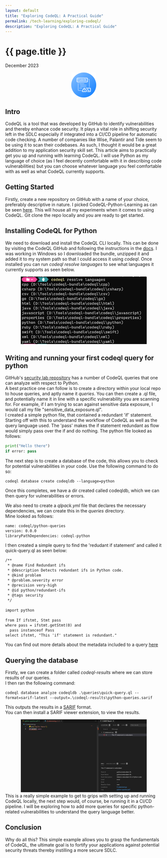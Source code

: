 ```yaml
---
layout: default
title: "Exploring CodeQL: A Practical Guide"
permalink: /tech-learning/exploring-codeql/
description: "Exploring CodeQL: A Practical Guide"
---
```

<h1>{{ page.title }}</h1>
<p class="subtitle">December 2023</p>
<div style="text-align: center;">
    <img src="/images/codeql-article.png" alt="CodeQL" style="max-width: 20%;" title="CodeQL: A Practical Guide">
</div>

## Intro
CodeQL is a tool that was developed by GitHub to identify vulnerabilities and thereby enhance code security. It plays a vital role in shifting security left in the SDLC especially if integrated into a CI/CD pipeline for automatic code checking. A number of companies like Wise, Palantir and Tide seem to be using it to scan their codebases. As such, I thought it would be a great addition to my application security skill set. This article aims to practically get you up and running with learning CodeQL. I will use Python as my language of choice (as I feel decently comfortable with it in describing code vulnerabilities) but you can choose whatever language you feel comfortable with as well as what CodeQL currently supports.

## Getting Started
Firstly, create a new repository on GitHub with a name of your choice, preferably descriptive in nature. I picked CodeQL-Python-Learning as can be seen [here](https://github.com/tmendonca28/CodeQL-Python-Learning). This will house all my experiments when it comes to using CodeQL.
Git clone the repo locally and you are ready to get started.

## Installing CodeQL for Python
We need to download and install the CodeQL CLI locally. This can be done by visiting the CodeQL GitHub and following the instructions in the [docs](https://docs.github.com/en/code-security/codeql-cli/getting-started-with-the-codeql-cli/setting-up-the-codeql-cli). I was working in Windows so I downloaded the bundle, unzipped it and added it to my system path so that I could access it using _codeql_. Once installed you can run _codeql resolve languages_ to see what languages it currently supports as seen below.
<div style="text-align: center;">
    <img src="/images/codeql-languages.png" alt="CodeQL languages" style="max-width: 80%; height: auto;" title="CodeQL languages">
</div>

## Writing and running your first codeql query for python
GitHub's [security lab repository](https://github.com/github/securitylab) has a number of CodeQL queries that one can analyze with respect to Python.\
A best practice one can follow is to create a directory within your local repo to house queries, and aptly name it _queries_. You can then create a .ql file, and potentially name it in line with a specific vulnerability you are scanning for. For example, if I am trying to scan against sensitive data exposure, I would call my file "sensitive_data_exposure.ql".\
I created a simple python file, that contained a redundant 'if' statement. Starting off with this to understand the workflow of CodeQL as well as the query language used. The 'pass' makes the if statement redundant as flow would simply pass over the if and do nothing.
The python file looked as follows:
```python
print("Hello there")
if error: pass
```
The next step is to create a database of the code, this allows you to check for potential vulnerabilities in your code. Use the following command to do so:
```
codeql database create codeqldb --language=python
```
Once this completes, we have a dir created called codeqldb, which we can then query for vulnerabilities or errors.

We also need to create a _qlpack.yml_ file that declares the necessary dependencies, we can create this in the _queries_ directory.\
Mine looked as follows:
```
name: codeql/python-queries
version: 0.0.0
libraryPathDependencies: codeql-python
```
I then created a simple query to find the 'redudant if statement' and called it quick-query.ql as seen below:
```
/**
 * @name Find Redundant ifs
 * @description Detects redundant ifs in Python code.
 * @kind problem
 * @problem.severity error
 * @precision very-high
 * @id python/redundant-ifs
 * @tags security
 */

import python

from If ifstmt, Stmt pass
where pass = ifstmt.getStmt(0) and
  pass instanceof Pass
select ifstmt, "This 'if' statement is redundant."
```
You can find out more details about the metadata included to a query [here](https://codeql.github.com/docs/writing-codeql-queries/metadata-for-codeql-queries/)

## Querying the database
Firstly, we can create a folder called _codeql-results_ where we can store results of our queries.\
I then ran the following command:
```
codeql database analyze codeqldb .\queries\quick-query.ql --format=sarif-latest --output=.\codeql-results\python-queries.sarif
```
This outputs the results in a [SARIF](https://docs.oasis-open.org/sarif/sarif/v2.1.0/sarif-v2.1.0.html) format.\
You can then install a SARIF viewer extension, to view the results.
<div style="text-align: center;">
    <img src="/images/redundant-if.png" alt="redundant-if" style="max-width: 80%; height: auto;" title="redundant-if">
</div>
This is a really simple example to get to grips with setting up and running CodeQL locally, the next step would, of course, be running it in a CI/CD pipeline.
I will be exploring how to add more queries for specific python-related vulnerabilities to understand the query language better.

## Conclusion
Why do all this? This simple example allows you to grasp the fundamentals of CodeQL, the ultimate goal is to fortify your applications against potential security threats thereby instilling a more secure SDLC.